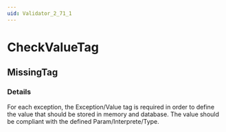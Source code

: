 ```yaml
---
uid: Validator_2_71_1
---
```


# CheckValueTag

## MissingTag

<!-- Description, Properties, ... sections are auto-generated. -->
<!-- REPLACE ME AUTO-GENERATION -->

### Details

For each exception, the Exception/Value tag is required in order to define the value that should be stored in memory and database.
The value should be compliant with the defined Param/Interprete/Type.

<!-- Uncomment to add example code -->
<!--### Example code-->

